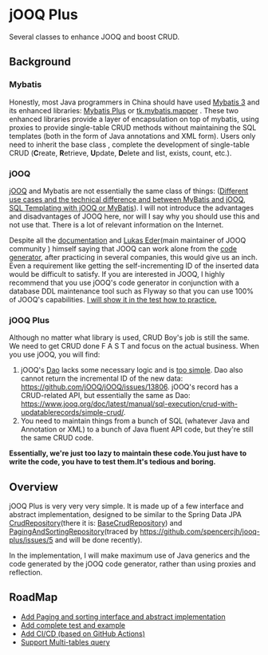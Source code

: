# jOOQ Plus

Several classes to enhance JOOQ and boost CRUD.

## Background

### Mybatis

Honestly, most Java programmers in China should have used [Mybatis 3](https://mybatis.org/mybatis-3/) and its enhanced libraries: [Mybatis Plus](https://baomidou.com/) or [tk.mybatis.mapper](https://github.com/abel533/Mapper) . These two enhanced libraries provide a layer of encapsulation on top of mybatis, using proxies to provide single-table CRUD methods without maintaining the SQL templates (both in the form of Java annotations and XML form). Users only need to inherit the base class , complete the development of single-table CRUD (**C**reate, **R**etrieve, **U**pdate, **D**elete and list, exists, count, etc.).

### jOOQ

[jOOQ](https://www.jooq.org/) and Mybatis are not essentially the same class of things: ([Different use cases and the technical difference and between MyBatis and jOOQ](https://stackoverflow.com/questions/62144011/different-use-cases-and-the-technical-difference-and-between-mybatis-and-jooq), [SQL Templating with jOOQ or MyBatis](https://blog.jooq.org/sql-templating-with-jooq-or-mybatis/)). I will not introduce the advantages and disadvantages of JOOQ here, nor will I say why you should use this and not use that. There is a lot of relevant information on the Internet.

Despite all the [documentation](https://www.jooq.org/doc/3.17/manual/code-generation/) and [Lukas Eder](https://github.com/lukaseder)(main maintainer of JOOQ community ) himself saying that JOOQ can work alone from the [code generator](https://www.jooq.org/doc/3.17/manual/code-generation/), after practicing in several companies, this would give us an inch. Even a requirement like getting the self-incrementing ID of the inserted data would be difficult to satisfy. If you are interested in JOOQ, I highly recommend that you use jOOQ's code generator in conjunction with a database DDL maintenance tool such as Flyway so that you can use 100% of JOOQ's capabilities. [I will show it in the test how to practice.](https://github.com/spencercjh/jooq-plus/issues/1)

### jOOQ Plus

Although no matter what library is used, CRUD Boy's job is still the same. We need to get CRUD done F A S T and focus on the actual business. When you use jOOQ, you will find:

1. jOOQ's [Dao](https://www.jooq.org/doc/latest/manual/sql-execution/daos/) lacks some necessary logic and is [too simple](https://github.com/jOOQ/jOOQ/issues/5984). Dao also cannot return the incremental ID of the new data: https://github.com/jOOQ/jOOQ/issues/13806. jOOQ's record has a CRUD-related API, but essentially the same as Dao: https://www.jooq.org/doc/latest/manual/sql-execution/crud-with-updatablerecords/simple-crud/.
2. You need to maintain things from a bunch of SQL (whatever Java and Annotation or XML) to a bunch of Java fluent API code, but they're still the same CRUD code.

**Essentially, we're just too lazy to maintain these code.You just have to write the code, you have to test them.It's tedious and boring.** 

## Overview

jOOQ Plus is very very very simple. It is made up of  a few interface and abstract implementation, designed to be similar to the Spring Data JPA [CrudRepository](https://github.com/spring-projects/spring-data-commons/blob/main/src/main/java/org/springframework/data/repository/CrudRepository.java)(there it is: [BaseCrudRepository](https://github.com/spencercjh/jooq-plus/blob/main/lib/src/main/java/jooq/plus/BaseCrudRepository.java)) and [PagingAndSortingRepository](https://github.com/spring-projects/spring-data-commons/blob/main/src/main/java/org/springframework/data/repository/PagingAndSortingRepository.java)(traced by https://github.com/spencercjh/jooq-plus/issues/5 and will be done recently).

In the implementation, I will make maximum use of Java generics and the code generated by the jOOQ code generator, rather than using proxies and reflection.

## RoadMap

- [Add Paging and sorting interface and abstract implementation](https://github.com/spencercjh/jooq-plus/issues/5)
- [Add complete test and example](https://github.com/spencercjh/jooq-plus/issues/1)
- [Add CI/CD (based on GitHub Actions)](https://github.com/spencercjh/jooq-plus/issues/4)
- [Support Multi-tables query](https://github.com/spencercjh/jooq-plus/issues/2)
